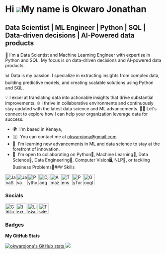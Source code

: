 Hi ![](https://user-images.githubusercontent.com/18350557/176309783-0785949b-9127-417c-8b55-ab5a4333674e.gif)My name is Okwaro Jonathan
=======================================================================================================================================

Data Scientist | ML Engineer | Python | SQL | Data-driven decisions | AI-Powered data products
----------------------------------------------------------------------------------------------

🌟 I'm a Data Scientist and Machine Learning Engineer with expertise in Python and SQL. My focus is on data-driven decisions and AI-powered data products.

📊 Data is my passion. I specialize in extracting insights from complex data, building predictive models, and creating scalable solutions using Python and SQL. 

💡 I excel at translating data into actionable insights that drive substantial improvements.
🌐 I thrive in collaborative environments and continuously stay updated with the latest data science and ML advancements. 
👨‍💻 Let's connect to explore how I can help your organization leverage data for success.

*   🌍  I'm based in Kenaya,
*   ✉️  You can contact me at [okwarojona@gmail.com](mailto:okwarojona@gmail.com)
*   🧠  I'm learning new advancements in ML and data science to stay at the forefront of innovation.
*   🤝  I'm open to collaborating on Python🐍, Machine Learning🤖, Data Science🥼, Data Engineering🧑, Computer Vision🖥️, NLP🤍, or tackling Business Problems🚀### Skills 
<p align="left">
<a href="https://developer.mozilla.org/en-US/docs/Web/JavaScript" target="_blank" rel="noreferrer"><img src="https://raw.githubusercontent.com/danielcranney/readme-generator/main/public/icons/skills/javascript-colored.svg" width="36" height="36" alt="JavaScript" /></a><a href="https://www.oracle.com/java/" target="_blank" rel="noreferrer"><img src="https://raw.githubusercontent.com/danielcranney/readme-generator/main/public/icons/skills/java-colored.svg" width="36" height="36" alt="Java" /></a><a href="https://www.python.org/" target="_blank" rel="noreferrer"><img src="https://raw.githubusercontent.com/danielcranney/readme-generator/main/public/icons/skills/python-colored.svg" width="36" height="36" alt="Python" /></a><a href="https://www.djangoproject.com/" target="_blank" rel="noreferrer"><img src="https://raw.githubusercontent.com/danielcranney/readme-generator/main/public/icons/skills/django-colored.svg" width="36" height="36" alt="Django" /></a><a href="https://aws.amazon.com" target="_blank" rel="noreferrer"><img src="https://raw.githubusercontent.com/danielcranney/readme-generator/main/public/icons/skills/aws-colored.svg" width="36" height="36" alt="Amazon Web Services" /></a><a href="https://www.tensorflow.org/" target="_blank" rel="noreferrer"><img src="https://raw.githubusercontent.com/danielcranney/readme-generator/main/public/icons/skills/tensorflow-colored.svg" width="36" height="36" alt="TensorFlow" /></a><a href="https://pytorch.org/" target="_blank" rel="noreferrer"><img src="https://raw.githubusercontent.com/danielcranney/readme-generator/main/public/icons/skills/pytorch-colored.svg" width="36" height="36" alt="PyTorch" /></a><a href="https://cloud.google.com/" target="_blank" rel="noreferrer"><img src="https://raw.githubusercontent.com/danielcranney/readme-generator/main/public/icons/skills/googlecloud-colored.svg" width="36" height="36" alt="Google Cloud" /></a>
                    </p>
                    
### Socials

<p align="left">
    <a href="https://www.github.com/okwarojona" target="_blank" rel="noreferrer">
        <img src="https://raw.githubusercontent.com/danielcranney/readme-generator/main/public/icons/socials/github.svg" width="32" height="32" alt="GitHub" />
    </a>
    <a href="http://www.instagram.com/okwarojona" target="_blank" rel="noreferrer">
        <img src="https://raw.githubusercontent.com/danielcranney/readme-generator/main/public/icons/socials/instagram.svg" width="32" height="32" alt="Instagram" />
    </a>
    <a href="https://www.linkedin.com/in/jonathan-okwaro-a09b60258/" target="_blank" rel="noreferrer">
        <img src="https://raw.githubusercontent.com/danielcranney/readme-generator/main/public/icons/socials/linkedin.svg" width="32" height="32" alt="LinkedIn" />
    </a>
    <a href="https://www.x.com/okwarojona" target="_blank" rel="noreferrer">
        <img src="https://raw.githubusercontent.com/danielcranney/readme-generator/main/public/icons/socials/twitter.svg" width="32" height="32" alt="Twitter" />
    </a>
</p>

### Badges

<b>My GitHub Stats</b>

<a href="http://www.github.com/okwarojona">
    <img src="https://github-readme-stats.vercel.app/api?username=okwarojona&show_icons=true&hide=&count_private=true&title_color=ef4444&text_color=ffffff&icon_color=84cc16&bg_color=581c87&hide_border=true&show_icons=true" alt="okwarojona's GitHub stats" />
</a>

<a href="http://www.github.com/okwarojona">
    <img src="https://github-readme-streak-stats.herokuapp.com/?user=okwarojona&stroke=ffffff&background=581c87&ring=ef4444&fire=ef4444&currStreakNum=ffffff&currStreakLabel=ef4444&sideNums=ffffff&sideLabels=ffffff&dates=ffffff&hide_border=true" />
</a>



